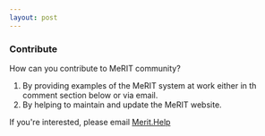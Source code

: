 ```yaml
---
layout: post
---
```


<h3>Contribute</h3>

How can you contribute to MeRIT community?

1. By providing examples of the MeRIT system at work either in th comment section below or via email.
2. By helping to maintain and update the MeRIT website.

If you're interested, please email [Merit.Help](merit.help@gmail.com)

